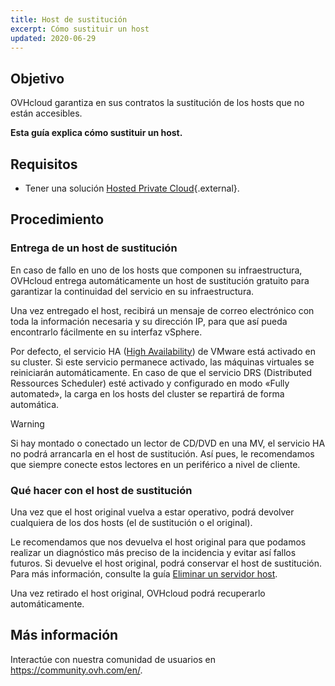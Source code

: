 ```yaml
---
title: Host de sustitución
excerpt: Cómo sustituir un host
updated: 2020-06-29
---
```


## Objetivo

OVHcloud garantiza en sus contratos la sustitución de los hosts que no están accesibles.

**Esta guía explica cómo sustituir un host.**

## Requisitos

- Tener una solución [Hosted Private Cloud](https://www.ovhcloud.com/es-es/enterprise/products/hosted-private-cloud/){.external}.

## Procedimiento

### Entrega de un host de sustitución

En caso de fallo en uno de los hosts que componen su infraestructura, OVHcloud entrega automáticamente un host de sustitución gratuito para garantizar la continuidad del servicio en su infraestructura. 

Una vez entregado el host, recibirá un mensaje de correo electrónico con toda la información necesaria y su dirección IP, para que así pueda encontrarlo fácilmente en su interfaz vSphere.

Por defecto, el servicio HA ([High Availability](/pages/hosted_private_cloud/hosted_private_cloud_powered_by_vmware/vmware_ha_high_availability)) de VMware está activado en su cluster. Si este servicio permanece activado, las máquinas virtuales se reiniciarán automáticamente. En caso de que el servicio DRS (Distributed Ressources Scheduler) esté activado y configurado en modo «Fully automated», la carga en los hosts del cluster se repartirá de forma automática.

> [!warning]
> 
> Si hay montado o conectado un lector de CD/DVD en una MV, el servicio HA no podrá arrancarla en el host de sustitución. Así pues, le recomendamos que siempre conecte estos lectores en un periférico a nivel de cliente.
>

### Qué hacer con el host de sustitución

Una vez que el host original vuelva a estar operativo, podrá devolver cualquiera de los dos hosts (el de sustitución o el original).

Le recomendamos que nos devuelva el host original para que podamos realizar un diagnóstico más preciso de la incidencia y evitar así fallos futuros. Si devuelve el host original, podrá conservar el host de sustitución. Para más información, consulte la guía [Eliminar un servidor host](/pages/hosted_private_cloud/hosted_private_cloud_powered_by_vmware/delete_host).

Una vez retirado el host original, OVHcloud podrá recuperarlo automáticamente.

## Más información

Interactúe con nuestra comunidad de usuarios en <https://community.ovh.com/en/>.
